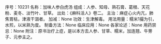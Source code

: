 序号：10231
名称：加味人参白虎汤
组成：人参、知母、熟石膏、葛根、天花粉、麦冬、淡竹叶、甘草。
出处：《麻科活人》卷二。
主治：麻症心火内亢，肺焦胃枯，津液干涸者。
加减：None
功效：生津解毒。
用法用量：糯米1撮为引，水煎，以米熟为度。
制备方法：None
临床应用：None
各家论述：None
用药禁忌：None
附注：原书治疗上症，是以本方去人参、甘草、糯米，加连翘、牛蒡子、元参主之。
